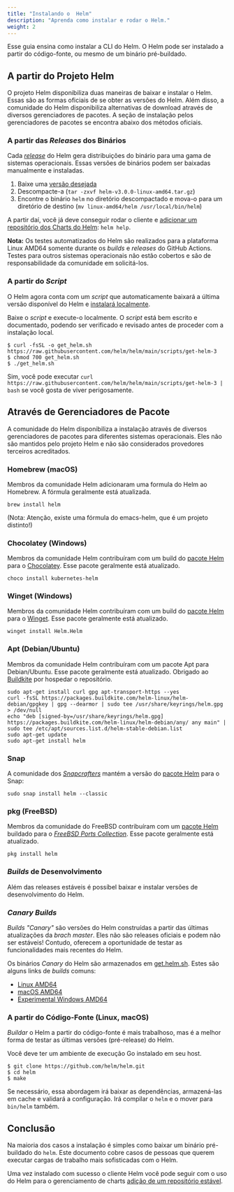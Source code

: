 ```yaml
---
title: "Instalando o  Helm"
description: "Aprenda como instalar e rodar o Helm."
weight: 2
---
```


Esse guia ensina como instalar a CLI do Helm. O Helm pode ser instalado
a partir do código-fonte, ou mesmo de um binário pré-buildado.

## A partir do Projeto Helm

O projeto Helm disponibiliza duas maneiras de baixar e instalar o Helm. Essas são
as formas oficiais de se obter as versões do Helm. Além disso, a comunidade do Helm
disponibiliza alternativas de download através de diversos gerenciadores de pacotes.
A seção de instalação pelos gerenciadores de pacotes se encontra abaixo dos métodos
oficiais.

### A partir das _Releases_ dos Binários

Cada [_release_](https://github.com/helm/helm/releases) do Helm gera distribuições
do binário para uma gama de sistemas operacionais. Essas versões de binários podem
ser baixadas manualmente e instaladas.

1. Baixe uma [versão desejada](https://github.com/helm/helm/releases)
2. Descompacte-a (`tar -zxvf helm-v3.0.0-linux-amd64.tar.gz`)
3. Encontre o binário `helm` no diretório descompactado e mova-o para um diretório
de destino (`mv linux-amd64/helm /usr/local/bin/helm`)

A partir daí, você já deve conseguir rodar o cliente e [adicionar
um repositório dos Charts do Helm](https://helm.sh/docs/intro/quickstart/#initialize-a-helm-chart-repository):
`helm help`.

**Nota:** Os testes automatizados do Helm são realizados para a plataforma Linux
AMD64 somente durante os _builds_ e _releases_ do GitHub Actions. Testes para outros
sistemas operacionais não estão cobertos e são de responsabilidade da comunidade
em solicitá-los.

### A partir do _Script_

O Helm agora conta com um _script_ que automaticamente baixará a última versão disponível
do Helm e [instalará localmente](https://raw.githubusercontent.com/helm/helm/main/scripts/get-helm-3).

Baixe o _script_ e execute-o localmente. O _script_ está bem escrito e documentado,
podendo ser verificado e revisado antes de proceder com a instalação local.

```console
$ curl -fsSL -o get_helm.sh https://raw.githubusercontent.com/helm/helm/main/scripts/get-helm-3
$ chmod 700 get_helm.sh
$ ./get_helm.sh
```

Sim, você pode executar `curl
https://raw.githubusercontent.com/helm/helm/main/scripts/get-helm-3 | bash` se
você gosta de viver perigosamente.

## Através de Gerenciadores de Pacote

A comunidade do Helm disponibiliza a instalação através de diversos gerenciadores
de pacotes para diferentes sistemas operacionais. Eles não são mantidos pelo projeto
Helm e não são considerados provedores terceiros acreditados.

### Homebrew (macOS)

Membros da comunidade Helm adicionaram uma formula do Helm ao Homebrew.
A fórmula geralmente está atualizada.

```console
brew install helm
```

(Nota: Atenção, existe uma fórmula do emacs-helm, que é um projeto distinto!)

### Chocolatey (Windows)

Membros da comunidade Helm contribuíram com um build do [pacote Helm](https://chocolatey.org/packages/kubernetes-helm)
para o [Chocolatey](https://chocolatey.org/). Esse pacote geralmente está atualizado.

```console
choco install kubernetes-helm
```

### Winget (Windows)

Membros da comunidade Helm contribuíram com um build do [pacote Helm](https://github.com/microsoft/winget-pkgs/tree/master/manifests/h/Helm/Helm)
para o [Winget](https://learn.microsoft.com/en-us/windows/package-manager/). Esse pacote geralmente está atualizado.

```console
winget install Helm.Helm
```

### Apt (Debian/Ubuntu)

Membros da comunidade Helm contribuíram com um pacote Apt para Debian/Ubuntu.
Esse pacote geralmente está atualizado. Obrigado ao [Buildkite](https://buildkite.com/organizations/helm-linux/packages/registries/helm-debian) por hospedar o repositório.

```console
sudo apt-get install curl gpg apt-transport-https --yes
curl -fsSL https://packages.buildkite.com/helm-linux/helm-debian/gpgkey | gpg --dearmor | sudo tee /usr/share/keyrings/helm.gpg > /dev/null
echo "deb [signed-by=/usr/share/keyrings/helm.gpg] https://packages.buildkite.com/helm-linux/helm-debian/any/ any main" | sudo tee /etc/apt/sources.list.d/helm-stable-debian.list
sudo apt-get update
sudo apt-get install helm
```

### Snap

A comunidade dos [_Snapcrafters_](https://github.com/snapcrafters) mantém a versão
do [pacote Helm](https://snapcraft.io/helm) para o Snap:

```console
sudo snap install helm --classic
```

### pkg (FreeBSD)

Membros da comunidade do FreeBSD contribuíram com um [pacote Helm](https://www.freshports.org/sysutils/helm)
buildado para o [_FreeBSD Ports Collection_](https://man.freebsd.org/ports).
Esse pacote geralmente está atualizado.

```console
pkg install helm
```

### _Builds_ de Desenvolvimento

Além das releases estáveis é possíbel baixar e instalar versões de desenvolvimento
do Helm.

### _Canary Builds_

_Builds "Canary"_ são versões do Helm construídas a partir das últimas atualizações
da _brach master_. Eles não são releases oficiais e podem não ser estáveis!
Contudo, oferecem a oportunidade de testar as funcionalidades mais recentes do Helm.

Os binários _Canary_ do Helm são armazenados em [get.helm.sh](https://get.helm.sh).
Estes são alguns links de _builds_ comuns:

- [Linux AMD64](https://get.helm.sh/helm-canary-linux-amd64.tar.gz)
- [macOS AMD64](https://get.helm.sh/helm-canary-darwin-amd64.tar.gz)
- [Experimental Windows
  AMD64](https://get.helm.sh/helm-canary-windows-amd64.zip)

### A partir do Código-Fonte (Linux, macOS)

_Buildar_ o Helm a partir do código-fonte é mais trabalhoso, mas é a melhor forma
de testar as últimas versões (pré-release) do Helm.

Você deve ter um ambiente de execução Go instalado em seu host.

```console
$ git clone https://github.com/helm/helm.git
$ cd helm
$ make
```

Se necessário, essa abordagem irá baixar as dependências, armazená-las em cache
e validará a configuração. Irá compilar o `helm` e o mover para `bin/helm` também.

## Conclusão

Na maioria dos casos a instalação é simples como baixar um binário pré-buildado
do `helm`. Este documento cobre casos de pessoas que querem executar cargas de
trabalho mais sofisticadas com o Helm.

Uma vez instalado com sucesso o cliente Helm você pode seguir com o uso do Helm
para o gerenciamento de charts [adição de um repositório estável](https://helm.sh/docs/intro/quickstart/#initialize-a-helm-chart-repository).
